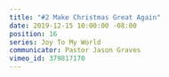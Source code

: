 ```yaml
---
title: "#2 Make Christmas Great Again"
date: 2019-12-15 10:00:00 -08:00
position: 16
series: Joy To My World
communicator: Pastor Jason Graves
vimeo_id: 379817170
---
```


